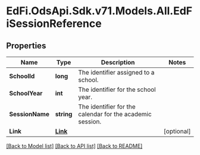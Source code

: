 # EdFi.OdsApi.Sdk.v71.Models.All.EdFiSessionReference

## Properties

Name | Type | Description | Notes
------------ | ------------- | ------------- | -------------
**SchoolId** | **long** | The identifier assigned to a school. | 
**SchoolYear** | **int** | The identifier for the school year. | 
**SessionName** | **string** | The identifier for the calendar for the academic session. | 
**Link** | [**Link**](Link.md) |  | [optional] 

[[Back to Model list]](../../README.md#documentation-for-models) [[Back to API list]](../../README.md#documentation-for-api-endpoints) [[Back to README]](../../README.md)

